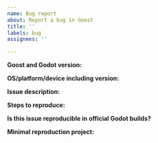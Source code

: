 ```yaml
---
name: Bug report
about: Report a bug in Goost
title: ''
labels: bug
assignees: ''

---
```


**Goost and Godot version:**
<!-- Specify commit hash if using non-official build. -->


**OS/platform/device including version:**
<!-- Specify GPU model, drivers, and the backend (GLES2, GLES3, Vulkan) if graphics-related. -->


**Issue description:**
<!-- What happened, and what was expected. -->


**Steps to reproduce:**


**Is this issue reproducible in official Godot builds?**
<!-- If the issue is specific to Godot, please create a bug report in
     Godot repository instead: https://github.com/godotengine/godot/issues/new/choose -->

<!-- Please refer to https://goost.readthedocs.io/en/latest/
     for a list of classes Goost currently maintains -->


**Minimal reproduction project:**
<!-- A small Godot project which reproduces the issue.
     This greatly speeds up the debugging process for those who can fix the issue,
     regardless of the complexity of reproduction steps.

     Drag and drop a zip archive with `project.godot` to upload it. -->
